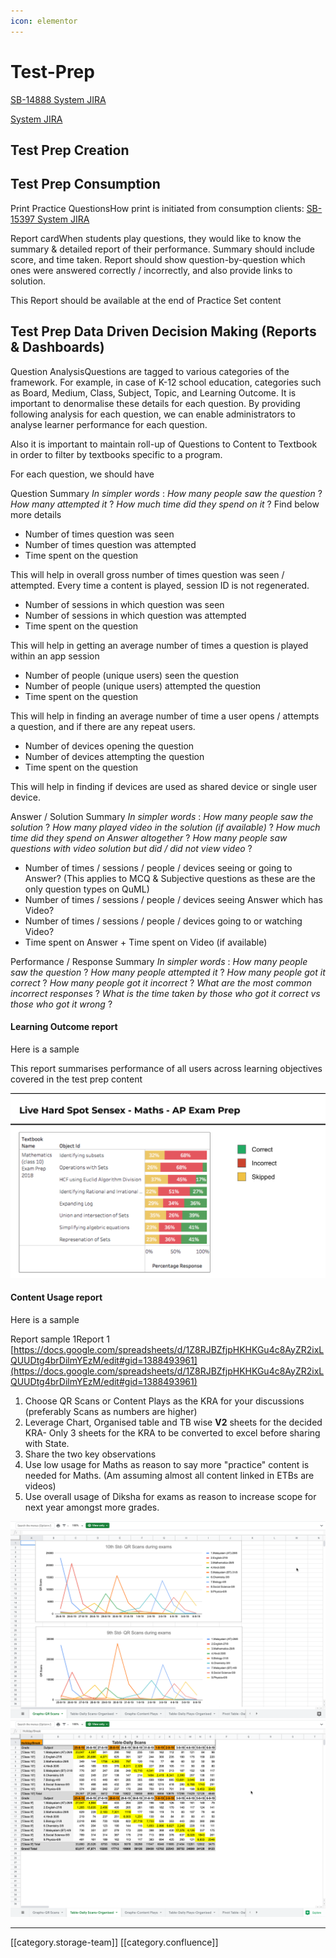 ```yaml
---
icon: elementor
---
```


# Test-Prep

[SB-14888 System JIRA](https://browse/SB-14888)

[System JIRA](https://browse/)

## Test Prep Creation

## Test Prep Consumption

Print Practice QuestionsHow print is initiated from consumption clients: [SB-15397 System JIRA](https://browse/SB-15397)

Report cardWhen students play questions, they would like to know the summary & detailed report of their performance. Summary should include score, and time taken. Report should show question-by-question which ones were answered correctly / incorrectly, and also provide links to solution.

This Report should be available at the end of Practice Set content

## Test Prep Data Driven Decision Making (Reports & Dashboards)

Question AnalysisQuestions are tagged to various categories of the framework. For example, in case of K-12 school education, categories such as Board, Medium, Class, Subject, Topic, and Learning Outcome. It is important to denormalise these details for each question. By providing following analysis for each question, we can enable administrators to analyse learner performance for each question.

Also it is important to maintain roll-up of Questions to Content to Textbook in order to filter by textbooks specific to a program.

For each question, we should have

Question Summary _In simpler words_ : _How many people saw the question_ ? _How many attempted it_ ? _How much time did they spend on it_ ? Find below more details

* Number of times question was seen
* Number of times question was attempted
* Time spent on the question

This will help in overall gross number of times question was seen / attempted. Every time a content is played, session ID is not regenerated.

* Number of sessions in which question was seen
* Number of sessions in which question was attempted
* Time spent on the question

This will help in getting an average number of times a question is played within an app session

* Number of people (unique users) seen the question
* Number of people (unique users) attempted the question
* Time spent on the question

This will help in finding an average number of time a user opens / attempts a question, and if there are any repeat users.

* Number of devices opening the question
* Number of devices attempting the question
* Time spent on the question

This will help in finding if devices are used as shared device or single user device.

Answer / Solution Summary _In simpler words_ : _How many people saw the solution_ ? _How many played video in the solution (if available)_ ? _How much time did they spend on Answer altogether_ ? _How many people saw questions with video solution but did / did not view video_ ?

* Number of times / sessions / people / devices seeing or going to Answer? (This applies to MCQ & Subjective questions as these are the only question types on QuML)
* Number of times / sessions / people / devices seeing Answer which has Video?
* Number of times / sessions / people / devices going to or watching Video?
* Time spent on Answer + Time spent on Video (if available)

Performance / Response Summary _In simpler words_ : _How many people saw the question_ ? _How many people attempted it_ ? _How many people got it correct_ ? _How many people got it incorrect_ ? _What are the most common incorrect responses_ ? _What is the time taken by those who got it correct vs those who got it wrong_ ?

#### Learning Outcome report

Here is a sample

This report summarises performance of all users across learning objectives covered in the test prep content

![](../../../.gitbook/assets/image-20191018-084831.png)

#### Content Usage report

Here is a sample

Report sample 1Report 1 [https://docs.google.com/spreadsheets/d/1Z8RJBZfjpHKHKGu4c8AyZR2ixLQUUDtg4brDilmYEzM/edit#gid=1388493961](https://docs.google.com/spreadsheets/d/1Z8RJBZfjpHKHKGu4c8AyZR2ixLQUUDtg4brDilmYEzM/edit#gid=1388493961)

1. Choose QR Scans or Content Plays as the KRA for your discussions (preferably Scans as numbers are higher)
2. Leverage Chart, Organised table and TB wise **V2** sheets for the decided KRA- Only 3 sheets for the KRA to be converted to excel before sharing with State.
3. Share the two key observations
4. Use low usage for Maths as reason to say more "practice" content is needed for Maths. (Am assuming almost all content linked in ETBs are videos)
5. Use overall usage of Diksha for exams as reason to increase scope for next year amongst more grades.

![](<../../../.gitbook/assets/Screenshot 2019-09-18 at 12.14.56.png>) ![](<../../../.gitbook/assets/Screenshot 2019-09-18 at 12.15.05.png>)

***

\[\[category.storage-team]] \[\[category.confluence]]

